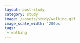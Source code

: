 ```yaml
---
layout: post-study
category: study
image: /assets/study/walking.gif
image_scale_width: '200px'
tags:
 - walking
---
```

